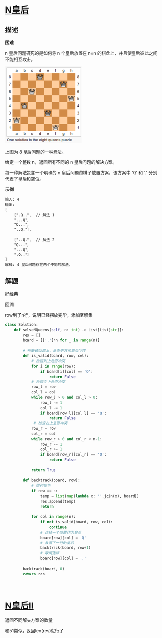 # [N皇后](https://leetcode-cn.com/problems/n-queens/)

## 描述  
**困难**  

n 皇后问题研究的是如何将 n 个皇后放置在 n×n 的棋盘上，并且使皇后彼此之间不能相互攻击。

<div align="left"><img src="img/51.png" style='transform:rotate(0deg)' width = "250" height = "250"/></div>

上图为 8 皇后问题的一种解法。

给定一个整数 n，返回所有不同的 n 皇后问题的解决方案。

每一种解法包含一个明确的 n 皇后问题的棋子放置方案，该方案中 'Q' 和 '.' 分别代表了皇后和空位。

**示例**

    输入: 4
    输出: 
    [
        [".Q..",  // 解法 1
        "...Q",
        "Q...",
        "..Q."],
    
        ["..Q.",  // 解法 2
        "Q...",
        "...Q",
        ".Q.."]
    ]
    解释: 4 皇后问题存在两个不同的解法。

## 解题  
好经典   

回溯     

row到了n行，说明已经摆放完毕，添加至解集

```python
class Solution:
    def solveNQueens(self, n: int) -> List[List[str]]:
        res = []
        board = [['.']*n for _ in range(n)]

        # 判断该位置上，是否于其他皇后冲突
        def is_valid(board, row, col):
            # 检查列上是否冲突
            for i in range(row):
                if board[i][col] == 'Q':
                    return False
            # 检查左上是否冲突
            row_l = row
            col_l = col
            while row_l > 0 and col_l > 0:
                row_l -= 1
                col_l -= 1
                if board[row_l][col_l] == 'Q':
                    return False
             # 检查右上是否冲突
            row_r = row
            col_r = col
            while row_r > 0 and col_r < n-1:
                row_r -= 1
                col_r += 1
                if board[row_r][col_r] == 'Q':
                    return False
            
            return True
            
        def backtrack(board, row):
            # 排列完毕
            if row == n:
                temp = list(map(lambda x: ''.join(x), board))
                res.append(temp)
                return 

            for col in range(n):
                if not is_valid(board, row, col):
                    continue
                # 选择一个位置作为皇后
                board[row][col] = 'Q'
                # 放置下一行的皇后
                backtrack(board, row+1)
                # 取消选择
                board[row][col] = '.'
        
        backtrack(board, 0)
        return res
            
        

```
# [N皇后II](https://leetcode-cn.com/problems/n-queens-ii)  

返回不同解决方案的数量  

和51类似，返回len(res)就行了  